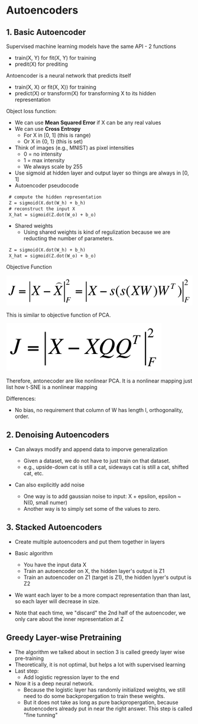 # Autoencoders

## 1. Basic Autoencoder

Supervised machine learning models have the same API - 2 functions

* train(X, Y) for fit(X, Y) for training
* predit(X) for prediting

Antoencoder is a neural network that predicts itself

* train(X, X) or fit(X, X)) for training
* predict(X) or transform(X) for transforming X to its hidden representation

Object loss function:

* We can use **Mean Squared Error** if X can be any real values
* We can use **Cross Entropy**
	* For X in \[0, 1] (this is range)
	* Or X in {0, 1} (this is set)
* Think of images (e.g., MNIST) as pixel intensities
	* 0 = no intensity
	* 1 = max intensity
	* We always scale by 255
* Use sigmoid at hidden layer and output layer so things are always in [0, 1]
* Autoencoder pseudocode

```
 # compute the hidden representation
 Z = sigmoid(X.dot(W_h) + b_h)
 # reconstruct the input X
 X_hat = sigmoid(Z.dot(W_o) + b_o)
```

* Shared weights
	* Using shared weights is kind of regulization because we are reducting the number of parameters.

```
 Z = sigmoid(X.dot(W_h) + b_h)
 X_hat = sigmoid(Z.dot(W_o) + b_o)
```

Objective Function

<img src = "./assets/objective_func_autoencoder.png" />

This is similar to objective function of PCA. 

<img src = "./assets/objective_func_pca.png" />


Therefore, antonecoder are like nonlinear PCA. It is a nonlinear mapping just list how t-SNE is a nonlinear mapping

Differences:

* No bias, no requirement that column of W has length l, orthogonality, order.

## 2. Denoising Autoencoders

* Can always modify and append data to imporve generalization
	* Given a dataset, we do not have to just train on that dataset. 
	* e.g., upside-down cat is still a cat, sideways cat is still a cat, shifted cat, etc.

* Can also explicitly add noise
	* One way is to add gaussian noise to input: X + epsilon, epsilon ~ N(0, small numer)
	* Another way is to simply set some of the values to zero.


## 3. Stacked Autoencoders

* Create multiple autoencoders and put them together in layers
* Basic algorithm
	* You have the input data X
	* Train an autoencoder on X, the hidden layer's output is Z1
	* Train an autoencoder on Z1 (target is Z1), the hidden lyyer's output is Z2

* We want each layer to be a more compact representation than than last, so each layer will decrease in size.

* Note that each time, we "discard" the 2nd half of the autoencoder, we only care about the inner representation at Z

## Greedy Layer-wise  Pretraining

* The algorithm we talked about in section 3 is called greedy layer wise pre-training
* Theoretically, it is not optimal, but helps a lot with supervised learning 
* Last step:
	* Add logistic regression layer to the end
* Now it is a deep neural network. 
	* Because the logistic layer has randomly initialized weights, we still need to do some backpropergation to train these weights. 
	* But it does not take as long as pure backpropergation, because autoencoders already put in near the right answer. This step is called "fine tunning"
